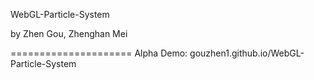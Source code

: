 WebGL-Particle-System

by Zhen Gou, Zhenghan Mei

=====================
Alpha Demo: gouzhen1.github.io/WebGL-Particle-System